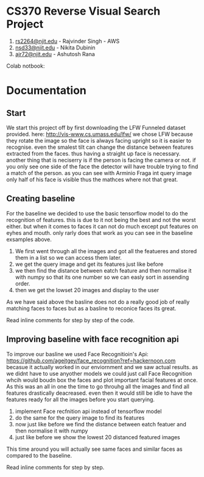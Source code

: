 # CS370 Reverse Visual Search Project
1. rs2264@njit.edu - Rajvinder Singh - AWS
2. nsd33@njit.edu - Nikita Dubinin
3. ajr72@njit.edu - Ashutosh Rana

Colab notbook:  

# Documentation

## Start 

We start this project off by first downloading the LFW Funneled dataset provided. here: http://vis-www.cs.umass.edu/lfw/ we chose LFW because they rotate the image so the face is always facing upright so it is easier to recognise. even the smalest tilt can change the distance between features extracted from the faces. thus having a straight up face is necessary. another thing that is neciserry is if the person is facing the camera or not. if you only see one side of the face the detector will have trouble trying to find a match of the person. as you can see with Arminio Fraga int query image only half of his face is visible thus the mathces where not that great.

## Creating baseline

For the baseline we decided to use the basic tensorflow model to do the recognition of features. this is due to it not being the best and not the worst either. but when it comes to faces it can not do much except put features on eyhes and mouth. only rarly does that work as you can see in the baseline exsamples above. 
1. We first went through all the images and got all the featueres and stored them in a list so we can access them later. 
2. we get the query image and get its features just like before
3. we then find the distance between eatch feature and then normalise it with numpy so that its one number so we can easly sort in assending order. 
4. then we get the lowset 20 images and display to the user

As we have said above the basline does not do a really good job of really matching faces to faces but as a basline to reconice faces its great.

Read inline comments for step by step of the code.

## Improving baseline with face recognition api

To improve our basline we used Face Recognitioin's Api: https://github.com/ageitgey/face_recognition?ref=hackernoon.com becasue it actually worked in our enviornment and we saw actual results. as we didnt have to use anyother models we could just call Face Recognition whcih would boudn box the faces and plot important facial features at once. As this was an all in one the time to go throuhg all the images and find all features drastically deacreased. even then it would still be idle to have the features ready for all the images before you start querying.
1. implement Face recfnition api instead of tensorflow model 
2. do the same for the query image to find its features
3. now just like before we find the distance between eatch featuer and then normalise it with numpy
4. just like before we show the lowest 20 distanced featured images

This time around you will actually see same faces and similar faces as compared to the baseline. 

Read inline comments for step by step.
